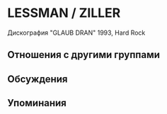 # LESSMAN / ZILLER

Дискография
"GLAUB DRAN" 1993, Hard Rock

## Отношения с другими группами


## Обсуждения


## Упоминания

